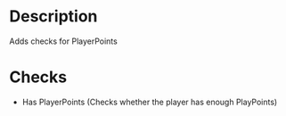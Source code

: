 # Description
Adds checks for PlayerPoints

# Checks
- Has PlayerPoints (Checks whether the player has enough PlayPoints)
